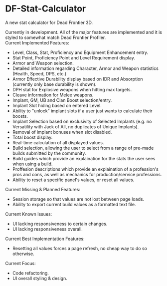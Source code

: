 # DF-Stat-Calculator
A new stat calculator for Dead Frontier 3D.

Currently in development. All of the major features are implemented and it is styled to somewhat match Dead Frontier Profiler.  
Current Implemented Features:
  - Level, Class, Stat, Proficiency and Equipment Enhancement entry.
  - Stat Point, Proficiency Point and Level Requirement display.
  - Armor and Weapon selection.
  - Detailed information regarding Character, Armor and Weapon statistics (Health, Speed, DPS, etc.)
  - Armor Effective Durability display based on IDR and Absorption (currently only base durability is shown).
  - DPH stat for Explosive weapons when hitting max targets.
  - Cleave information for Melee weapons.
  - Implant, GM, UB and Clan Boost selection/entry.
  - Implant Slot hiding based on entered Level.
  - Ability to "unlock" implant slots if a user just wants to calculate their boosts.
  - Implant Selection based on exclusivity of Selected Implants (e.g. no Versatility with Jack of All, no duplicates of Unique Implants).
  - Removal of implant bonuses when slot disabled.
  - Total boost display.
  - Real-time calculation of all displayed values.
  - Build selection, allowing the user to select from a range of pre-made builds submitted by the community.
  - Build guides which provide an explaination for the stats the user sees when using a build.
  - Proffesion descriptions which provide an explaination of a profession's pros and cons, as well as mechanics for production/service professions.
  - Ability to reset a specific panel's values, or reset all values.

Current Missing & Planned Features:
  - Session storage so that values are not lost between page loads.
  - Ability to export current build values as a formatted text file.
  
Current Known Issues:
  - UI lacking responsiveness to certain changes.
  - UI lacking responsiveness overall.
  
Current Best Implementation Features:
  - Resetting all values forces a page refresh, no cheap way to do so otherwise.
  
Current Focus:
  - Code refactoring.
  - UI overall styling & design.
